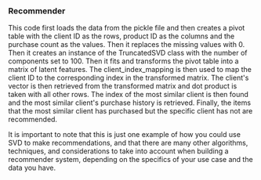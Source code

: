 ### Recommender

This code first loads the data from the pickle file and then creates a pivot table with
the client ID as the rows, product ID as the columns and the purchase count as the values.
Then it replaces the missing values with 0. Then it creates an instance of the TruncatedSVD
class with the number of components set to 100. Then it fits and transforms the pivot table 
into a matrix of latent features. The client_index_mapping is then used to map the client ID 
to the corresponding index in the transformed matrix. The client's vector is then retrieved 
from the transformed matrix and dot product is taken with all other rows. The index of the
most similar client is then found and the most similar client's purchase history is retrieved. 
Finally, the items that the most similar client has purchased but the specific client 
has not are recommended.

It is important to note that this is just one example of how you could use SVD to make 
recommendations, and that there are many other algorithms, techniques, and considerations 
to take into account when building a recommender system, depending on the specifics of your
use case and the data you have.